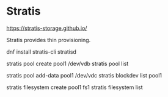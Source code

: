 # Stratis

https://stratis-storage.github.io/

Stratis provides thin provisioning. 

dnf install stratis-cli stratisd

stratis pool create pool1 /dev/vdb
stratis pool list

stratis pool add-data pool1 /dev/vdc
stratis blockdev list pool1

stratis filesystem create pool1 fs1
stratis filesystem list